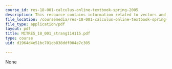 ```yaml
---
course_id: res-18-001-calculus-online-textbook-spring-2005
description: This resource contains information related to vectors and matrices.
file_location: /coursemedia/res-18-001-calculus-online-textbook-spring-2005/d1964d4e51bc701cb838ddf004e7c305_MITRES_18_001_strang114115.pdf
file_type: application/pdf
layout: pdf
title: MITRES_18_001_strang114115.pdf
type: course
uid: d1964d4e51bc701cb838ddf004e7c305

---
```

None